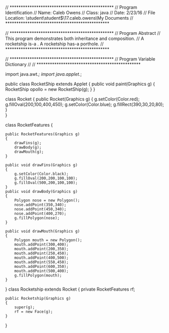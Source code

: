 // ***********************************************
// Program Identification
// Name: Caleb Owens
// Class: java
// Date: 2/23/16
// File Location: \\student\student$\17.caleb.owens\My Documents
// ***********************************************

// ***********************************************
// Program Abstract
// This program demonstrates both inheritance and composition.
// A rocketship is-a . A rocketship has-a porthole. 
// ***********************************************

// ***********************************************
// Program Variable Dictionary
// 
// ***********************************************

import java.awt.*;
import java.applet.*;


public class RocketShip extends Applet
{
	public void paint(Graphics g)
	{
		RocketShip opollo = new RocketShip(g);
	}
}


class Rocket
{
	public Rocket(Graphics g)
	{
		g.setColor(Color.red);
		g.fillOval(200,100,400,450);
		g.setColor(Color.blue);
		g.fillRect(390,30,20,80);
	}	
}


class RocketFeatures
{
	
	public RocketFeatures(Graphics g)
	{
		drawFins(g);
		drawBody(g);
		drawMouth(g);
	}	
	
	public void drawFins(Graphics g)
	{
		g.setColor(Color.black);
		g.fillOval(200,200,100,100);
		g.fillOval(500,200,100,100);
	}
	public void drawBody(Graphics g)
	{
		Polygon nose = new Polygon();
		nose.addPoint(350,340);
		nose.addPoint(450,340);
		nose.addPoint(400,270);
		g.fillPolygon(nose);
	}
	
	public void drawMouth(Graphics g)
	{
		Polygon mouth = new Polygon();
		mouth.addPoint(300,400);
		mouth.addPoint(200,350);
		mouth.addPoint(250,450);
		mouth.addPoint(400,500);
		mouth.addPoint(550,450);
		mouth.addPoint(600,350);
		mouth.addPoint(500,400);
		g.fillPolygon(mouth);
	}
}
class Rocketship extends Rocket
{
	private RocketFeatures rf;
	
	public Rocketship(Graphics g)
	{
		super(g);
		rf = new Face(g);
	}	
}
